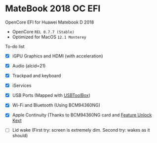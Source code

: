 # MateBook 2018 OC EFI
OpenCore EFI for Huawei Matebook D 2018

- OpenCore ```REL 0.7.7 (Stable)```
- Optimized for MacOS ```12.1 Monterey```


To-do list

- [x] iGPU Graphics and HDMI (with acceleration)
- [x] Audio (alcid=21)
- [x] Trackpad and keyboard
- [x] iServices
- [x] USB Ports (Mapped with [USBToolBox](https://github.com/USBToolBox))
- [x] Wi-Fi and Bluetooth (Using BCM94360NG)
- [x] Apple Continuity (Thanks to BCM94360NG card and [Feature Unlock Kext](https://github.com/acidanthera/FeatureUnlock)
- [ ] Lid wake (First try: screen is extremely dim. Second try: wakes as it should)



